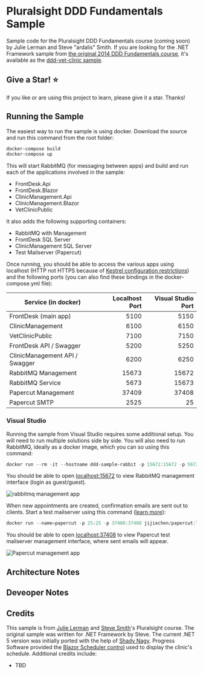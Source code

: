 # Pluralsight DDD Fundamentals Sample

Sample code for the Pluralsight DDD Fundamentals course (coming soon) by Julie Lerman and Steve "ardalis" Smith. If you are looking for the .NET Framework sample from [the original 2014 DDD Fundamentals course](https://app.pluralsight.com/library/courses/domain-driven-design-fundamentals), it's available as the [ddd-vet-clinic sample](https://github.com/ardalis/ddd-vet-sample).

## Give a Star! :star:

If you like or are using this project to learn, please give it a star. Thanks!

## Running the Sample

The easiest way to run the sample is using docker. Download the source and run this command from the root folder:

```powershell
docker-compose build
docker-compose up
```

This will start RabbitMQ (for messaging between apps) and build and run each of the applications involved in the sample:

- FrontDesk.Api
- FrontDesk.Blazor
- ClinicManagement.Api
- ClinicManagement.Blazor
- VetClinicPublic

It also adds the following supporting containers:

- RabbitMQ with Management
- FrontDesk SQL Server
- ClinicManagement SQL Server
- Test Mailserver (Papercut)

Once running, you should be able to access the various apps using localhost (HTTP not HTTPS because of [Kestrel configuration restrictions](https://docs.microsoft.com/en-us/aspnet/core/security/docker-compose-https)) and the following ports (you can also find these bindings in the docker-compose.yml file):

| Service (in docker)            | Localhost Port | Visual Studio Port |
|--------------------------------|---------------:|-------------------:|
| FrontDesk (main app)           |           5100 |               5150 |
| ClinicManagement               |           6100 |               6150 |
| VetClinicPublic                |           7100 |               7150 |
| FrontDesk API / Swagger        |           5200 |               5250 |
| ClinicManagement API / Swagger |           6200 |               6250 |
| RabbitMQ Management            |          15673 |              15672 |
| RabbitMQ Service               |           5673 |              15673 |
| Papercut Management            |          37409 |              37408 |
| Papercut SMTP                  |           2525 |                 25 |

### Visual Studio

Running the sample from Visual Studio requires some additional setup. You will need to run multiple solutions side by side. You will also need to run RabbitMQ, ideally as a docker image, which you can so using this command:

```powershell
docker run --rm -it --hostname ddd-sample-rabbit -p 15672:15672 -p 5672:5672 rabbitmq:3-management
```

You should be able to open [localhost:15672](http://localhost:15672/#/) to view RabbitMQ management interface (login as guest/guest).

![rabbitmq management app](https://user-images.githubusercontent.com/782127/112649139-8a943b00-8e20-11eb-8bd5-1bfb15a9a90d.png)

When new appointments are created, confirmation emails are sent out to clients. Start a test mailserver using this command ([learn more](https://ardalis.com/configuring-a-local-test-email-server/)):

```powershell
docker run --name=papercut -p 25:25 -p 37408:37408 jijiechen/papercut:latest
```

You should be able to open [localhost:37408](http://localhost:37408) to view Papercut test mailserver management interface, where sent emails will appear.

![Papercut management app](https://user-images.githubusercontent.com/782127/112649314-b4e5f880-8e20-11eb-92d3-b120165847e6.png)

## Architecture Notes

## Deveoper Notes

## Credits

This sample is from [Julie Lerman](https://www.pluralsight.com/authors/julie-lerman) and [Steve Smith](https://www.pluralsight.com/authors/steve-smith)'s Pluralsight course. The original sample was written for .NET Framework by Steve. The current .NET 5 version was initially ported with the help of [Shady Nagy](https://twitter.com/ShadyNagy_). Progress Software provided the [Blazor Scheduler control](https://www.telerik.com/blazor-ui/scheduler) used to display the clinic's schedule. Additional credits include:

- TBD
